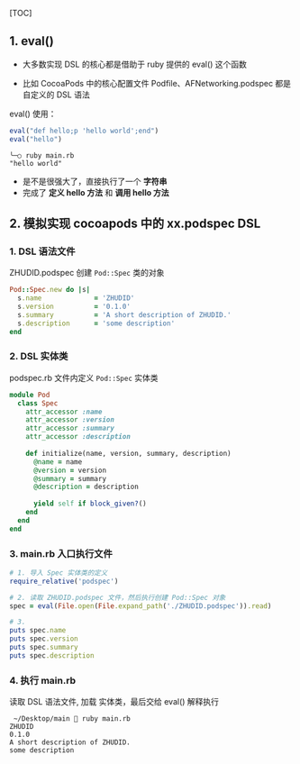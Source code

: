 [TOC]



## 1. eval()

- 大多数实现 DSL 的核心都是借助于 ruby 提供的 eval() 这个函数

- 比如 CocoaPods 中的核心配置文件 Podfile、AFNetworking.podspec 都是自定义的 DSL 语法

eval() 使用：

```ruby
eval("def hello;p 'hello world';end")
eval("hello")
```

```
╰─○ ruby main.rb
"hello world"
```

- 是不是很强大了，直接执行了一个 **字符串** 
- 完成了 **定义 hello 方法** 和 **调用 hello 方法**



## 2. 模拟实现 cocoapods 中的 xx.podspec DSL

### 1. DSL 语法文件

ZHUDID.podspec 创建 `Pod::Spec` 类的对象

```ruby
Pod::Spec.new do |s|
  s.name             = 'ZHUDID'
  s.version          = '0.1.0'
  s.summary          = 'A short description of ZHUDID.'
  s.description      = 'some description'
end
```

### 2. DSL 实体类

podspec.rb 文件内定义 `Pod::Spec` 实体类

```ruby
module Pod
  class Spec
    attr_accessor :name
    attr_accessor :version
    attr_accessor :summary
    attr_accessor :description
    
    def initialize(name, version, summary, description)
      @name = name
      @version = version
      @summary = summary
      @description = description
  
      yield self if block_given?()
    end
  end
end
```

### 3. main.rb 入口执行文件

```ruby
# 1. 导入 Spec 实体类的定义
require_relative('podspec')

# 2. 读取 ZHUDID.podspec 文件，然后执行创建 Pod::Spec 对象
spec = eval(File.open(File.expand_path('./ZHUDID.podspec')).read)

# 3. 
puts spec.name
puts spec.version
puts spec.summary
puts spec.description
```

### 4. 执行 main.rb

读取 DSL 语法文件, 加载 实体类，最后交给 eval() 解释执行

```
 ~/Desktop/main  ruby main.rb
ZHUDID
0.1.0
A short description of ZHUDID.
some description
```



